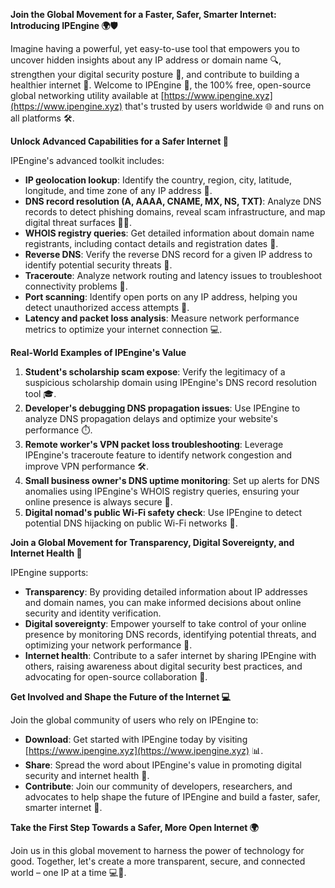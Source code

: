 **Join the Global Movement for a Faster, Safer, Smarter Internet: Introducing IPEngine 🌍🛡️**

Imagine having a powerful, yet easy-to-use tool that empowers you to uncover hidden insights about any IP address or domain name 🔍, strengthen your digital security posture 🔐, and contribute to building a healthier internet 📡. Welcome to IPEngine 🚀, the 100% free, open-source global networking utility available at [https://www.ipengine.xyz](https://www.ipengine.xyz) that's trusted by users worldwide 🌐 and runs on all platforms 🛠️.

**Unlock Advanced Capabilities for a Safer Internet 🔑**

IPEngine's advanced toolkit includes:

*   **IP geolocation lookup**: Identify the country, region, city, latitude, longitude, and time zone of any IP address 📍.
*   **DNS record resolution (A, AAAA, CNAME, MX, NS, TXT)**: Analyze DNS records to detect phishing domains, reveal scam infrastructure, and map digital threat surfaces 🕵️‍♂️.
*   **WHOIS registry queries**: Get detailed information about domain name registrants, including contact details and registration dates 💼.
*   **Reverse DNS**: Verify the reverse DNS record for a given IP address to identify potential security threats 🔴.
*   **Traceroute**: Analyze network routing and latency issues to troubleshoot connectivity problems 🚗.
*   **Port scanning**: Identify open ports on any IP address, helping you detect unauthorized access attempts 🚫.
*   **Latency and packet loss analysis**: Measure network performance metrics to optimize your internet connection 💻.

**Real-World Examples of IPEngine's Value**

1.  **Student's scholarship scam expose**: Verify the legitimacy of a suspicious scholarship domain using IPEngine's DNS record resolution tool 🎓.
2.  **Developer's debugging DNS propagation issues**: Use IPEngine to analyze DNS propagation delays and optimize your website's performance ⏱️.
3.  **Remote worker's VPN packet loss troubleshooting**: Leverage IPEngine's traceroute feature to identify network congestion and improve VPN performance 🛠️.
4.  **Small business owner's DNS uptime monitoring**: Set up alerts for DNS anomalies using IPEngine's WHOIS registry queries, ensuring your online presence is always secure 💼.
5.  **Digital nomad's public Wi-Fi safety check**: Use IPEngine to detect potential DNS hijacking on public Wi-Fi networks 📡.

**Join a Global Movement for Transparency, Digital Sovereignty, and Internet Health 🔑**

IPEngine supports:

*   **Transparency**: By providing detailed information about IP addresses and domain names, you can make informed decisions about online security and identity verification.
*   **Digital sovereignty**: Empower yourself to take control of your online presence by monitoring DNS records, identifying potential threats, and optimizing your network performance 📡.
*   **Internet health**: Contribute to a safer internet by sharing IPEngine with others, raising awareness about digital security best practices, and advocating for open-source collaboration 🌟.

**Get Involved and Shape the Future of the Internet 💻**

Join the global community of users who rely on IPEngine to:

*   **Download**: Get started with IPEngine today by visiting [https://www.ipengine.xyz](https://www.ipengine.xyz) 📊.
*   **Share**: Spread the word about IPEngine's value in promoting digital security and internet health 🤝.
*   **Contribute**: Join our community of developers, researchers, and advocates to help shape the future of IPEngine and build a faster, safer, smarter internet 🔐.

**Take the First Step Towards a Safer, More Open Internet 🌍**

Join us in this global movement to harness the power of technology for good. Together, let's create a more transparent, secure, and connected world – one IP at a time 💻🔑.